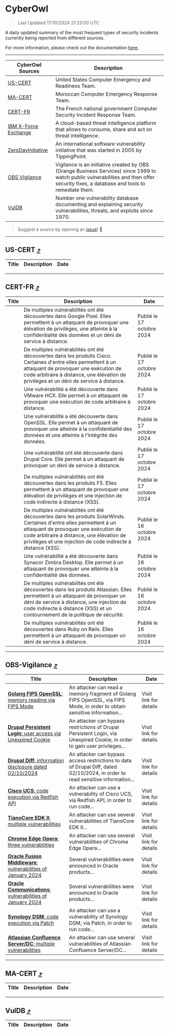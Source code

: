 
 <div id='top'></div>

# CyberOwl

 > Last Updated 17/10/2024 21:23:00 UTC
 
 A daily updated summary of the most frequent types of security incidents currently being reported from different sources.
 
 For more information, please check out the documentation [here](./docs/README.md).
 
 ---
 |CyberOwl Sources|Description|
 |---|---|
 |[US-CERT](#us-cert-arrow_heading_up)|United States Computer Emergency and Readiness Team.|
 |[MA-CERT](#ma-cert-arrow_heading_up)|Moroccan Computer Emergency Response Team.|
 |[CERT-FR](#cert-fr-arrow_heading_up)|The French national government Computer Security Incident Response Team.|
 |[IBM X-Force Exchange](#ibmcloud-arrow_heading_up)|A cloud-based threat intelligence platform that allows to consume, share and act on threat intelligence.|
 |[ZeroDayInitiative](#zerodayinitiative-arrow_heading_up)|An international software vulnerability initiative that was started in 2005 by TippingPoint.|
 |[OBS Vigilance](#obs-vigilance-arrow_heading_up)|Vigilance is an initiative created by OBS (Orange Business Services) since 1999 to watch public vulnerabilities and then offer security fixes, a database and tools to remediate them.|
 |[VulDB](#vuldb-arrow_heading_up)|Number one vulnerability database documenting and explaining security vulnerabilities, threats, and exploits since 1970.|
 
 > Suggest a source by opening an [issue](https://github.com/karimhabush/cyberowl/issues)! :raised_hands:
 ---

## US-CERT [:arrow_heading_up:](#cyberowl)

 |Title|Description|Date|
 |---|---|---|
 
 ---

## CERT-FR [:arrow_heading_up:](#cyberowl)

 |Title|Description|Date|
 |---|---|---|
 |[](https://www.cert.ssi.gouv.fr/avis/CERTFR-2024-AVI-0898/)|De multiples vulnérabilités ont été découvertes dans Google Pixel. Elles permettent à un attaquant de provoquer une élévation de privilèges, une atteinte à la confidentialité des données et un déni de service à distance.|Publié le 17 octobre 2024|
 |[](https://www.cert.ssi.gouv.fr/avis/CERTFR-2024-AVI-0897/)|De multiples vulnérabilités ont été découvertes dans les produits Cisco. Certaines d'entre elles permettent à un attaquant de provoquer une exécution de code arbitraire à distance, une élévation de privilèges et un déni de service à distance.|Publié le 17 octobre 2024|
 |[](https://www.cert.ssi.gouv.fr/avis/CERTFR-2024-AVI-0896/)|Une vulnérabilité a été découverte dans VMware HCX. Elle permet à un attaquant de provoquer une exécution de code arbitraire à distance.|Publié le 17 octobre 2024|
 |[](https://www.cert.ssi.gouv.fr/avis/CERTFR-2024-AVI-0895/)|Une vulnérabilité a été découverte dans OpenSSL. Elle permet à un attaquant de provoquer une atteinte à la confidentialité des données et une atteinte à l'intégrité des données.|Publié le 17 octobre 2024|
 |[](https://www.cert.ssi.gouv.fr/avis/CERTFR-2024-AVI-0894/)|Une vulnérabilité ont été découverte dans Drupal Core. Elle permet à un attaquant de provoquer un déni de service à distance.|Publié le 17 octobre 2024|
 |[](https://www.cert.ssi.gouv.fr/avis/CERTFR-2024-AVI-0893/)|De multiples vulnérabilités ont été découvertes dans les produits F5. Elles permettent à un attaquant de provoquer une élévation de privilèges et une injection de code indirecte à distance (XSS).|Publié le 17 octobre 2024|
 |[](https://www.cert.ssi.gouv.fr/avis/CERTFR-2024-AVI-0892/)|De multiples vulnérabilités ont été découvertes dans les produits SolarWinds. Certaines d'entre elles permettent à un attaquant de provoquer une exécution de code arbitraire à distance, une élévation de privilèges et une injection de code indirecte à distance (XSS).|Publié le 16 octobre 2024|
 |[](https://www.cert.ssi.gouv.fr/avis/CERTFR-2024-AVI-0891/)|Une vulnérabilité a été découverte dans Synacor Zimbra Desktop. Elle permet à un attaquant de provoquer une atteinte à la confidentialité des données.|Publié le 16 octobre 2024|
 |[](https://www.cert.ssi.gouv.fr/avis/CERTFR-2024-AVI-0890/)|De multiples vulnérabilités ont été découvertes dans les produits Atlassian. Elles permettent à un attaquant de provoquer un déni de service à distance, une injection de code indirecte à distance (XSS) et un contournement de la politique de sécurité.|Publié le 16 octobre 2024|
 |[](https://www.cert.ssi.gouv.fr/avis/CERTFR-2024-AVI-0889/)|De multiples vulnérabilités ont été découvertes dans Ruby on Rails. Elles permettent à un attaquant de provoquer un déni de service à distance.|Publié le 16 octobre 2024|
 
 ---

## OBS-Vigilance [:arrow_heading_up:](#cyberowl)

 |Title|Description|Date|
 |---|---|---|
 |[<a href="https://vigilance.fr/vulnerability/Golang-FIPS-OpenSSL-memory-reading-via-FIPS-Mode-45283" class="noirorange"><b>Golang FIPS OpenSSL</b>: memory reading via FIPS Mode</a>](https://vigilance.fr/vulnerability/Golang-FIPS-OpenSSL-memory-reading-via-FIPS-Mode-45283)|An attacker can read a memory fragment of Golang FIPS OpenSSL, via FIPS Mode, in order to obtain sensitive information...|Visit link for details|
 |[<a href="https://vigilance.fr/vulnerability/Drupal-Persistent-Login-user-access-via-Unexpired-Cookie-45280" class="noirorange"><b>Drupal Persistent Login</b>: user access via Unexpired Cookie</a>](https://vigilance.fr/vulnerability/Drupal-Persistent-Login-user-access-via-Unexpired-Cookie-45280)|An attacker can bypass restrictions of Drupal Persistent Login, via Unexpired Cookie, in order to gain user privileges...|Visit link for details|
 |[<a href="https://vigilance.fr/vulnerability/Drupal-Diff-information-disclosure-dated-02-10-2024-45278" class="noirorange"><b>Drupal Diff</b>: information disclosure dated 02/10/2024</a>](https://vigilance.fr/vulnerability/Drupal-Diff-information-disclosure-dated-02-10-2024-45278)|An attacker can bypass access restrictions to data of Drupal Diff, dated 02/10/2024, in order to read sensitive information...|Visit link for details|
 |[<a href="https://vigilance.fr/vulnerability/Cisco-UCS-code-execution-via-Redfish-API-45274" class="noirorange"><b>Cisco UCS</b>: code execution via Redfish API</a>](https://vigilance.fr/vulnerability/Cisco-UCS-code-execution-via-Redfish-API-45274)|An attacker can use a vulnerability of Cisco UCS, via Redfish API, in order to run code...|Visit link for details|
 |[<a href="https://vigilance.fr/vulnerability/TianoCore-EDK-II-multiple-vulnerabilities-43314" class="noirorange"><b>TianoCore EDK II</b>: multiple vulnerabilities</a>](https://vigilance.fr/vulnerability/TianoCore-EDK-II-multiple-vulnerabilities-43314)|An attacker can use several vulnerabilities of TianoCore EDK II...|Visit link for details|
 |[<a href="https://vigilance.fr/vulnerability/Chrome-Edge-Opera-three-vulnerabilities-43313" class="noirorange"><b>Chrome  Edge  Opera</b>: three vulnerabilities</a>](https://vigilance.fr/vulnerability/Chrome-Edge-Opera-three-vulnerabilities-43313)|An attacker can use several vulnerabilities of Chrome  Edge  Opera...|Visit link for details|
 |[<a href="https://vigilance.fr/vulnerability/Oracle-Fusion-Middleware-vulnerabilities-of-January-2024-43307" class="noirorange"><b>Oracle Fusion Middleware</b>: vulnerabilities of January 2024</a>](https://vigilance.fr/vulnerability/Oracle-Fusion-Middleware-vulnerabilities-of-January-2024-43307)|Several vulnerabilities were announced in Oracle products...|Visit link for details|
 |[<a href="https://vigilance.fr/vulnerability/Oracle-Communications-vulnerabilities-of-January-2024-43305" class="noirorange"><b>Oracle Communications</b>: vulnerabilities of January 2024</a>](https://vigilance.fr/vulnerability/Oracle-Communications-vulnerabilities-of-January-2024-43305)|Several vulnerabilities were announced in Oracle products...|Visit link for details|
 |[<a href="https://vigilance.fr/vulnerability/Synology-DSM-code-execution-via-Patch-43300" class="noirorange"><b>Synology DSM</b>: code execution via Patch</a>](https://vigilance.fr/vulnerability/Synology-DSM-code-execution-via-Patch-43300)|An attacker can use a vulnerability of Synology DSM, via Patch, in order to run code...|Visit link for details|
 |[<a href="https://vigilance.fr/vulnerability/Atlassian-Confluence-Server-DC-multiple-vulnerabilities-43293" class="noirorange"><b>Atlassian Confluence Server/DC</b>: multiple vulnerabilities</a>](https://vigilance.fr/vulnerability/Atlassian-Confluence-Server-DC-multiple-vulnerabilities-43293)|An attacker can use several vulnerabilities of Atlassian Confluence Server/DC...|Visit link for details|
 
 ---

## MA-CERT [:arrow_heading_up:](#cyberowl)

 |Title|Description|Date|
 |---|---|---|
 
 ---

## VulDB [:arrow_heading_up:](#cyberowl)

 |Title|Description|Date|
 |---|---|---|
 